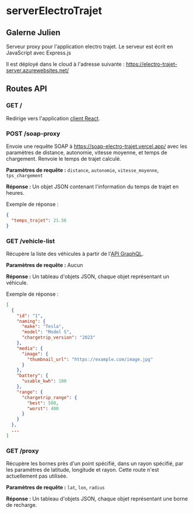 # serverElectroTrajet
## Galerne Julien
 Serveur proxy pour l'application electro trajet. Le serveur est écrit en JavaScript avec Express.js

 Il est déployé dans le cloud à l'adresse suivante :
 https://electro-trajet-server.azurewebsites.net/

 ## Routes API

 ### GET /

Redirige vers l'application [client React](https://orange-island-082d39903.4.azurestaticapps.net).

### POST /soap-proxy

Envoie une requête SOAP à https://soap-electro-trajet.vercel.app/ avec les paramètres de distance, autonomie, vitesse moyenne, et temps de chargement. Renvoie le temps de trajet calculé.

**Paramètres de requête :** `distance`, `autonomie`, `vitesse_moyenne`, `tps_chargement`

**Réponse :** Un objet JSON contenant l'information du temps de trajet en heures.

Exemple de réponse :
```json
{ 
  "temps_trajet": 21.56 
}
```

### GET /vehicle-list

Récupère la liste des véhicules à partir de l'[API GraphQL](https://api.chargetrip.io/graphql).

**Paramètres de requête :** Aucun

**Réponse :** Un tableau d'objets JSON, chaque objet représentant un véhicule.

Exemple de réponse :
```json
[
  {
    "id": "1",
    "naming": {
      "make": "Tesla",
      "model": "Model S",
      "chargetrip_version": "2023"
    },
    "media": {
      "image": {
        "thumbnail_url": "https://example.com/image.jpg"
      }
    },
    "battery": {
      "usable_kwh": 100
    },
    "range": {
      "chargetrip_range": {
        "best": 500,
        "worst": 400
      }
    }
  },
  ...
]
```

### GET /proxy

Récupère les bornes près d'un point spécifié, dans un rayon spécifié, par les paramètres de latitude, longitude et rayon. Cette route n'est actuellement pas utilisée.

**Paramètres de requête :** `lat`, `lon`, `radius`

**Réponse :** Un tableau d'objets JSON, chaque objet représentant une borne de recharge.
